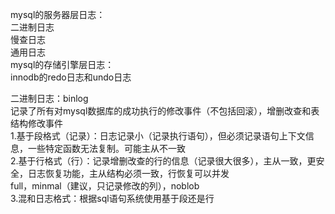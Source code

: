 mysql的服务器层日志：  
  二进制日志  
  慢查日志  
  通用日志  
mysql的存储引擎层日志：  
  innodb的redo日志和undo日志  


二进制日志：binlog  
记录了所有对mysql数据库的成功执行的修改事件（不包括回滚），增删改查和表结构修改事件  
1.基于段格式（记录）：日志记录小（记录执行语句），但必须记录语句上下文信息，一些特定函数无法复制。可能主从不一致  
2.基于行格式（行）：记录增删改查的行的信息（记录很大很多），主从一致，更安全，日志恢复功能，主从结构必须一致，行恢复可以并发  
  full，minmal（建议，只记录修改的列），noblob  
3.混和日志格式：根据sql语句系统使用基于段还是行  
